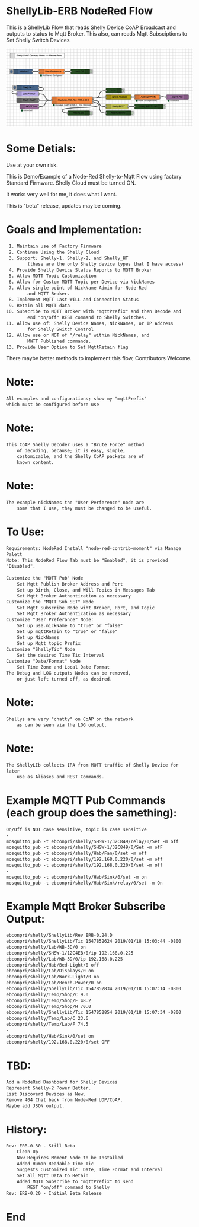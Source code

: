 # ShellyLib-ERB NodeRed Flow
This is a ShellyLib Flow that reads Shelly Device CoAP Broadcast and outputs to status to Mqtt Broker. 
This also, can reads Mqtt Subsciptions to Set Shelly Switch Devices

<p align="center">
	<img src="ShellyLib-ERB-Rev-ERB-0.30.PNG" alt="NodeRedFlow">
</p>

# Some Detials:

Use at your own risk.
 
This is Demo/Example of a Node-Red Shelly-to-Mqtt Flow using 
factory Standard Firmware. Shelly Cloud must be turned ON.

It works very well for me, it does what I want.

This is "beta" release, updates may be coming.

# Goals and Implementation:

     1. Maintain use of Factory Firmware
     2. Continue Using the Shelly Cloud
     3. Support; Shelly-1, Shelly-2, and Shelly_HT
            (these are the only Shelly device types that I have access)
     4. Provide Shelly Device Status Reports to MQTT Broker
     5. Allow MQTT Topic Customization
     6. Allow for Custom MQTT Topic per Device via NickNames
     7. Allow single point of NickName Admin for Node-Red
            and MQTT Broker.
     8. Implement MQTT Last-WILL and Connection Status
     9. Retain all MQTT data
    10. Subscribe to MQTT Broker with "mqttPrefix" and then Decode and
            end "on/off" REST command to Shelly Switches.
    11. Allow use of: Shelly Device Names, NickNames, or IP Address
            for Shelly Switch Control
    12. Allow use or NOT of "/relay" within NickNames, and 
            MWTT Published commands.
    13. Provide User Option to Set MqttRetain flag

There maybe better methods to implement this flow,
    Contributors Welcome.
    
# Note:

    All examples and configurations; show my "mqttPrefix"
    which must be configured before use
    
# Note:

    This CoAP Shelly Decoder uses a "Brute Force" method
        of decoding, because; it is easy, simple,
        costomizable, and the Shelly CoAP packets are of
        known content.

# Note:

    The example nickNames the "User Perference" node are
        some that I use, they must be changed to be useful.

# To Use:

    Requirements: NodeRed Install "node-red-contrib-moment" via Manage Palett
    Note: This NodeRed Flow Tab must be "Enabled", it is provided "Disabled".
    
    Customize the "MQTT Pub" Node
        Set Mqtt Publish Broker Address and Port
        Set up Birth, Close, and Will Topics in Messages Tab
        Set Mqtt Broker Authentication as necessary
    Customize the "MQTT Sub SET" Node
        Set Mqtt Subscribe Node wiht Broker, Port, and Topic
        Set Mqtt Broker Authentication as necessary
    Customize "User Preferance" Node:
        Set up use.nickName to "true" or "false"
        Set up mqttRetain to "true" or "false"
        Set up NickNames
        Set up Mqtt topic Prefix
    Customize "ShellyTic" Node
        Set the desired Time Tic Interval
    Customize "Date/Format" Node
        Set Time Zone and Local Date Format
    The Debug and LOG outputs Nodes can be removed, 
        or just left turned off, as desired.
    
    
# Note:

    Shellys are very "chatty" on CoAP on the network
        as can be seen via the LOG output.

# Note:

    The ShellyLIb collects IPA from MQTT traffic of Shelly Device for later
        use as Aliases and REST Commands.
        
# Example MQTT Pub Commands (each group does the samething):

    On/Off is NOT case sensitive, topic is case sensitive
    -
    mosquitto_pub -t ebconpri/shelly/SHSW-1/32C849/relay/0/Set -m off
    mosquitto_pub -t ebconpri/shelly/SHSW-1/32C849/0/Set -m ofF
    mosquitto_pub -t ebconpri/shelly/Hab/Fan/0/set -m off
    mosquitto_pub -t ebconpri/shelly/192.168.0.220/0/set -m off
    mosquitto_pub -t ebconpri/shelly/192.168.0.220/0/set -m off
    -
    mosquitto_pub -t ebconpri/shelly/Hab/Sink/0/set -m on
    mosquitto_pub -t ebconpri/shelly/Hab/Sink/relay/0/set -m On
    
    
# Example Mqtt Broker Subscribe Output:

    ebconpri/shelly/ShellyLib/Rev ERB-0.24.D
    ebconpri/shelly/ShellyLib/Tic 1547852624 2019/01/18 15:03:44 -0800
    ebconpri/shelly/Lab/WB-3D/0 on
    ebconpri/shelly/SHSW-1/12C4EB/0/ip 192.168.0.225
    ebconpri/shelly/Lab/WB-3D/0/ip 192.168.0.225
    ebconpri/shelly/Hab/Bed-Light/0 off
    ebconpri/shelly/Lab/Displays/0 on
    ebconpri/shelly/Lab/Work-Light/0 on
    ebconpri/shelly/Lab/Bench-Power/0 on
    ebconpri/shelly/ShellyLib/Tic 1547852834 2019/01/18 15:07:14 -0800
    ebconpri/shelly/Temp/Shop/C 9.0
    ebconpri/shelly/Temp/Shop/F 48.2
    ebconpri/shelly/Temp/Shop/H 70.0
    ebconpri/shelly/ShellyLib/Tic 1547852854 2019/01/18 15:07:34 -0800
    ebconpri/shelly/Temp/Lab/C 23.6
    ebconpri/shelly/Temp/Lab/F 74.5
    -
    ebconpri/shelly/Hab/Sink/0/set on
    ebconpri/shelly/192.168.0.220/0/set OFF


# TBD:

    Add a NodeRed Dashboard for Shelly Devices
    Represent Shelly-2 Power Better.
    List Discoverd Devices as New.
    Remove 404 Chat back from Node-Red UDP/CoAP.
    Maybe add JSON output.


# History:

    Rev: ERB-0.30 - Still Beta
        Clean Up
        Now Requires Moment Node to be Installed
        Added Human Readable Time Tic
        Suggests Customized Tic: Date, Time Format and Interval
        Set all Mqtt Data to Retain
        Added MQTT Subscribe to "mqttPrefix" to send 
            REST "on/off" command to Shelly
    Rev: ERB-0.20 - Initial Beta Release
    
# End
